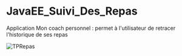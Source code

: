 # JavaEE_Suivi_Des_Repas

 Application Mon coach personnel : permet à l'utilisateur de retracer l'historique de ses repas
 
 ![TPRepas](https://user-images.githubusercontent.com/77495411/117249696-527e1000-ae42-11eb-9d1f-f6b1c3e212d2.png)

 


